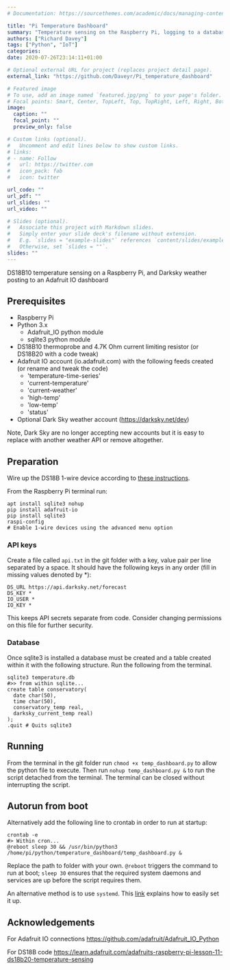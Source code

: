 ```yaml
---
# Documentation: https://sourcethemes.com/academic/docs/managing-content/

title: "Pi Temperature Dashboard"
summary: "Temperature sensing on the Raspberry Pi, logging to a database and publishing to Adafruit IO dashboard"
authors: ["Richard Davey"]
tags: ["Python", "IoT"]
categories: 
date: 2020-07-26T23:14:11+01:00

# Optional external URL for project (replaces project detail page).
external_link: "https://github.com/Daveyr/Pi_temperature_dashboard"

# Featured image
# To use, add an image named `featured.jpg/png` to your page's folder.
# Focal points: Smart, Center, TopLeft, Top, TopRight, Left, Right, BottomLeft, Bottom, BottomRight.
image:
  caption: ""
  focal_point: ""
  preview_only: false

# Custom links (optional).
#   Uncomment and edit lines below to show custom links.
# links:
# - name: Follow
#   url: https://twitter.com
#   icon_pack: fab
#   icon: twitter

url_code: ""
url_pdf: ""
url_slides: ""
url_video: ""

# Slides (optional).
#   Associate this project with Markdown slides.
#   Simply enter your slide deck's filename without extension.
#   E.g. `slides = "example-slides"` references `content/slides/example-slides.md`.
#   Otherwise, set `slides = ""`.
slides: ""
---
```


DS18B10 temperature sensing on a Raspberry Pi, and Darksky weather posting to an Adafruit IO dashboard

## Prerequisites
* Raspberry Pi
* Python 3.x
  + Adafruit_IO python module
  + sqlite3 python module
* DS18B10 thermoprobe and 4.7K Ohm current limiting resistor (or DS18B20 with a code tweak)
* Adafruit IO account (io.adafruit.com) with the following feeds created (or rename and tweak the code)
  + 'temperature-time-series'
  + 'current-temperature'
  + 'current-weather'
  + 'high-temp'
  + 'low-temp'
  + 'status'
* Optional Dark Sky weather account (https://darksky.net/dev)

Note, Dark Sky are no longer accepting new accounts but it is easy to replace with another weather API or remove altogether.

## Preparation
Wire up the DS18B 1-wire device according to [these instructions](https://learn.adafruit.com/adafruits-raspberry-pi-lesson-11-ds18b20-temperature-sensing).

From the Raspberry Pi terminal run:
```
apt install sqlite3 nohup
pip install adafruit-io
pip install sqlite3
raspi-config
# Enable 1-wire devices using the advanced menu option
```
### API keys
Create a file called `api.txt` in the git folder with a key, value pair per line separated by a space. It should have the following keys in any order (fill in missing values denoted by \*):
```
DS_URL https://api.darksky.net/forecast
DS_KEY *
IO_USER *
IO_KEY *
```
This keeps API secrets separate from code. Consider changing permissions on this file for further security.

### Database
Once sqlite3 is installed a database must be created and a table created within it with the following structure. Run the following from the terminal.
```
sqlite3 temperature.db
#>> from within sqlite...
create table conservatory(
  date char(50),
  time char(50),
  conservatory_temp real,
  darksky_current_temp real)
);
.quit # Quits sqlite3
```

## Running
From the terminal in the git folder run `chmod +x temp_dashboard.py` to allow the python file to execute. Then run `nohup temp_dashboard.py &` to run the script detached from the terminal. The terminal can be closed without interrupting the script.

## Autorun from boot
Alternatively add the following line to crontab in order to run at startup:
```
crontab -e
#> Within cron...
@reboot sleep 30 && /usr/bin/python3 /home/pi/python/temperature_dashboard/temp_dashboard.py &
```

Replace the path to folder with your own. `@reboot` triggers the command to run at boot; `sleep 30` ensures that the required system daemons and services are up before the script requires them.

An alternative method is to use `systemd`. This [link](https://www.algorist.co.uk/post/resilient-systemd/) explains how to easily set it up. 

## Acknowledgements
For Adafruit IO connections
https://github.com/adafruit/Adafruit_IO_Python

For DS18B code
https://learn.adafruit.com/adafruits-raspberry-pi-lesson-11-ds18b20-temperature-sensing
